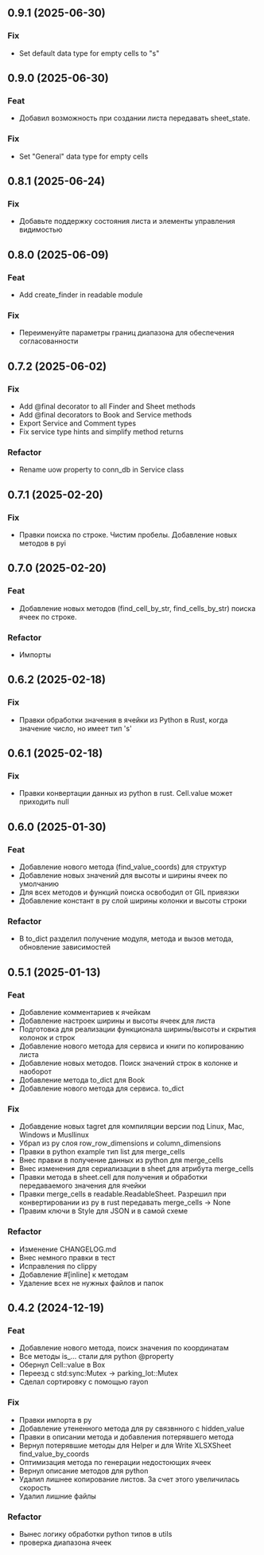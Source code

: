 ## 0.9.1 (2025-06-30)

### Fix

- Set default data type for empty cells to "s"

## 0.9.0 (2025-06-30)

### Feat

- Добавил возможность при создании листа передавать sheet_state.

### Fix

- Set "General" data type for empty cells

## 0.8.1 (2025-06-24)

### Fix

- Добавьте поддержку состояния листа и элементы управления видимостью

## 0.8.0 (2025-06-09)

### Feat

- Add create_finder in readable module

### Fix

- Переименуйте параметры границ диапазона для обеспечения согласованности

## 0.7.2 (2025-06-02)

### Fix

- Add @final decorator to all Finder and Sheet methods
- Add @final decorators to Book and Service methods
- Export Service and Comment types
- Fix service type hints and simplify method returns

### Refactor

- Rename uow property to conn_db in Service class

## 0.7.1 (2025-02-20)

### Fix

- Правки поиска по строке. Чистим пробелы. Добавление новых методов в pyi

## 0.7.0 (2025-02-20)

### Feat

- Добавление новых методов (find_cell_by_str, find_cells_by_str) поиска ячеек по строке.

### Refactor

- Импорты

## 0.6.2 (2025-02-18)

### Fix

- Правки обработки значения в ячейки из Python в Rust, когда значение число, но имеет тип 's'

## 0.6.1 (2025-02-18)

### Fix

- Правки конвертации данных из python в rust. Cell.value может приходить null

## 0.6.0 (2025-01-30)

### Feat

- Добавление нового метода (find_value_coords) для структур
- Добавление новых значений для высоты и ширины ячеек по умолчанию
- Для всех методов и функций поиска освободил от GIL привязки
- Добавление констант в py слой ширины колонки и высоты строки

### Refactor

- В to_dict разделил получение модуля, метода и вызов метода, обновление зависимостей

## 0.5.1 (2025-01-13)

### Feat

- Добавление комментариев к ячейкам
- Добавление настроек ширины и высоты ячеек для листа
- Подготовка для реализации функционала ширины/высоты и скрытия колонок и строк
- Добавление нового метода для сервиса и книги по копированию листа
- Добавление новых методов. Поиск значений строк в колонке и наоборот
- Добавление метода to_dict для Book
- Добавление нового метода для сервиса. to_dict

### Fix

- Добавдение новых tagret для компиляции версии под Linux, Mac, Windows и Musllinux
- Убрал из py слоя row_row_dimensions и column_dimensions
- Правки в python example тип list для merge_cells
- Внес правки в получение данных из python для merge_cells
- Внес изменения для сериализации в sheet для атрибута merge_cells
- Правки метода в sheet.cell для получения и обработки передаваемого значения для ячейки
- Правки merge_cells в readable.ReadableSheet. Разрешил при конвертировании из py в rust передавать merge_cells -> None
- Правим ключи в Style для JSON и в самой схеме

### Refactor

- Изменение CHANGELOG.md
- Внес немного правки в тест
- Исправления по clippy
- Добавление #[inline] к методам
- Удаление всех не нужных файлов и папок

## 0.4.2 (2024-12-19)

### Feat

- Добавление нового метода, поиск значения по координатам
- Все методы is_... стали для python @property
- Обернул Cell::value в Box
- Переезд c std:sync:Mutex -> parking_lot::Mutex
- Сделал сортировку с помощью rayon

### Fix

- Правки импорта в py
- Добавление утененного метода для py связвнного с hidden_value
- Правки в описании метода и добавления потерявшего метода
- Вернул потерявшие методы для Helper и для Write XLSXSheet find_value_by_coords
- Оптимизация метода по генерации недостоющих ячеек
- Вернул описание методов для python
- Удалил лишнее копирование листов. За счет этого увеличилась скорость
- Удалил лишние файлы

### Refactor

- Вынес логику обработки python типов в utils
- проверка диапазона ячеек
